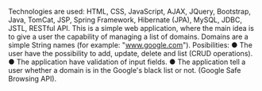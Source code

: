 Technologies are used: HTML, CSS, JavaScript, AJAX, JQuery, Bootstrap, Java, TomCat, JSP, Spring Framework, Hibernate (JPA), MySQL, JDBC, JSTL, RESTful API.
This is a simple web application, where the main idea is to give a user the capability of managing a list of domains. Domains are a simple String names (for example: "www.google.com").
Posibilities:
● The user have the possibility to add, update, delete and list (CRUD operations).
● The application have validation of input fields.
● The application tell a user whether a domain is in the Google's black list or not. (Google Safe Browsing API).
